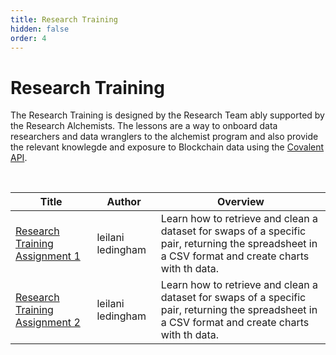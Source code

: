 ```yaml
---
title: Research Training
hidden: false
order: 4
---
```


# Research Training

The Research Training is designed by the Research Team ably supported by the Research Alchemists. The lessons are a way to onboard data researchers and data wranglers to the alchemist program and also provide the relevant knowlegde and exposure to Blockchain data using the [Covalent API](https://www.covalenthq.com/docs/api/).

&nbsp;

| Title                             | Author | Overview |
| ----------------------------------- | --------- |--------- |
| [Research Training Assignment 1](/learn/research-training/research-assignment-1) | leilani ledingham  | Learn how to retrieve and clean a dataset for swaps of a specific pair, returning the spreadsheet in a CSV format and create charts with th data.|
| [Research Training Assignment 2](/learn/research-training/research-assignment-2) | leilani ledingham   | Learn how to retrieve and clean a dataset for swaps of a specific pair, returning the spreadsheet in a CSV format and create charts with th data. |
